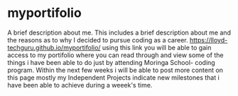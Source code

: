 # myportifolio
A brief description about me.
This includes a brief description about me and the reasons as to why I decided to pursue coding as a career.
https://lloyd-techguru.github.io/myportifolio/ using this link you will be able to gain access to my portifolio
where you can read through and view some of the things i have been able to do just by attending Moringa School- coding program.
Within the next few weeks i will be able to post more content on this page mostly my Independent Projects indicate new milestones 
that i have been able to achieve during a weeek's time.
